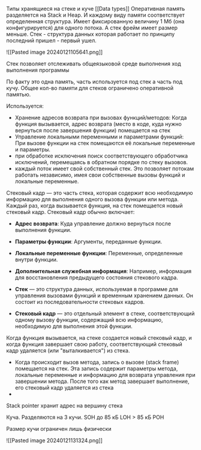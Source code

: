 Типы хранящиеся на стеке и куче [[Data types]]
Оперативная память разделяется на Stack и Heap. И каждому виду памяти соответствует определенная структура.
Имеет фиксированную величину 1 Мб (она конфигурируется) для одного потока. А стек фрейм имеет размер меньше.
Стек - структура данных которая работает по принципу последний пришел - первый ушел.

![[Pasted image 20240121105641.png]]

Стек позволяет отслеживать общеязыковой среде выполнения ход выполнения программы

По факту это одна память, часть используется под стек а часть под кучу. 
Общее кол-во памяти для стеков ограничено оперативной памятью.

Используется:

- Хранение адресов возврата при вызовах функций/методов: Когда функция вызывается, адрес возврата (место в коде, куда нужно вернуться после завершения функции) помещается на стек
- Управление локальными переменными и параметрами функций: При вызове функции на стек помещаются её локальные переменные и параметры.
- при обработке исключения поиск соответствующего обработчика исключений, перемещаясь в обратном порядке по стеку вызовов.
- каждый поток имеет свой собственный стек. Это позволяет потокам работать независимо, имея свои собственные вызовы функций и локальные переменные.

Стековый кадр — это часть стека, которая содержит всю необходимую информацию для выполнения одного вызова функции или метода. Каждый раз, когда вызывается функция, на стек помещается новый стековый кадр. Стековый кадр обычно включает:

- **Адрес возврата**: Куда управление должно вернуться после выполнения функции.
- **Параметры функции**: Аргументы, переданные функции.
- **Локальные переменные функции**: Переменные, определенные внутри функции.
- **Дополнительная служебная информация**: Например, информация для восстановления предыдущего состояния стекового кадра.


- **Стек** — это структура данных, используемая в программе для управления вызовами функций и временным хранением данных. Он состоит из последовательности стековых кадров.
- **Стековый кадр** — это отдельный элемент в стеке, соответствующий одному вызову функции, содержащий всю информацию, необходимую для выполнения этой функции.

Когда функция вызывается, на стеке создается новый стековый кадр, и когда функция завершает свою работу, соответствующий стековый кадр удаляется (или "выталкивается") из стека.




- Когда происходит вызов метода, запись о вызове (stack frame) помещается на стек. Эта запись содержит параметры метода, локальные переменные и информацию для возврата управления при завершении метода. После того как метод завершает выполнение, его стековый кадр удаляется из стека
- 

Stack pointer хранит адрес на вершину стека



Куча. Разделяются на 3 кучи.
SOH до 85 кБ
LOH > 85 кБ
POH

Размер кучи ограничен лишь физически

![[Pasted image 20240121131324.png]]

